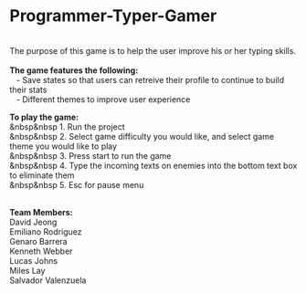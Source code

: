 # Programmer-Typer-Gamer </br>
</br>
The purpose of this game is to help the user improve his or her typing skills. </br>
</br>
<b>The game features the following:</b> </br>
&nbsp&nbsp - Save states so that users can retreive their profile to continue to build their stats </br>
&nbsp&nbsp - Different themes to improve user experience </br>

<b>To play the game:</b> </br>
&nbsp&nbsp 1. Run the project </br>
&nbsp&nbsp 2. Select game difficulty you would like, and select game theme you would like to play </br>
&nbsp&nbsp 3. Press start to run the game </br>
&nbsp&nbsp 4. Type the incoming texts on enemies into the bottom text box to eliminate them </br>
&nbsp&nbsp 5. Esc for pause menu </br>

</br>
<b>Team Members:</b> </br>
David Jeong </br>
Emiliano Rodriguez </br>
Genaro Barrera </br>
Kenneth Webber </br>
Lucas Johns </br>
Miles Lay </br>
Salvador Valenzuela
